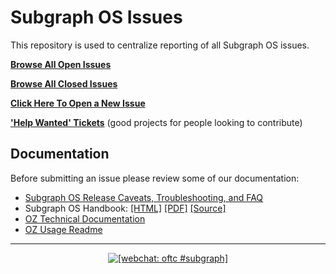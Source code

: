 # Subgraph OS Issues

This repository is used to centralize reporting of all Subgraph OS issues.

**[Browse All Open Issues](https://github.com/subgraph/subgraph-os-issues/issues)**

**[Browse All Closed Issues](https://github.com/subgraph/subgraph-os-issues/issues?q=is%3Aissue+is%3Aclosed)**

**[Click Here To Open a New Issue](https://github.com/subgraph/subgraph-os-issues/issues/new)**

**['Help Wanted' Tickets](https://github.com/subgraph/subgraph-os-issues/issues?q=is%3Aissue+is%3Aopen+label%3A%22help+wanted%22)** (good projects for people looking to contribute)

## Documentation

Before submitting an issue please review some of our documentation:

* [Subgraph OS Release Caveats, Troubleshooting, and FAQ](https://subgraph.com/sgos/download/notes/)
* Subgraph OS Handbook: [[HTML]](https://subgraph.com/sgos-handbook/sgos_handbook.shtml) [[PDF]](https://subgraph.com/sgos-handbook/sgos_handbook.pdf) [[Source]](https://github.com/subgraph/sgos_handbook)
* [OZ Technical Documentation](https://github.com/subgraph/oz/wiki/Oz-Technical-Details)
* [OZ Usage Readme](https://github.com/subgraph/oz/blob/master/README.mdwn)


---------


<p align="center">
<a href="https://riot.im/app/#/room/#_oftc_#subgraph:matrix.org"><img
src="https://img.shields.io/badge/webchat-oftc%20%23subgraph-blue.svg"
alt="[webchat: oftc #subgraph]" /></a>
</p>
